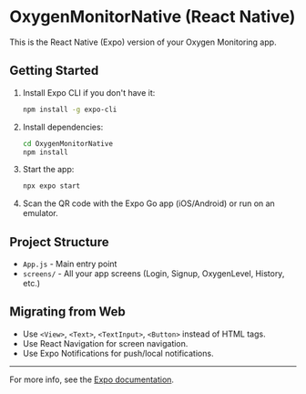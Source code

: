 # OxygenMonitorNative (React Native)

This is the React Native (Expo) version of your Oxygen Monitoring app.

## Getting Started

1. Install Expo CLI if you don't have it:
   ```sh
   npm install -g expo-cli
   ```

2. Install dependencies:
   ```sh
   cd OxygenMonitorNative
   npm install
   ```

3. Start the app:
   ```sh
   npx expo start
   ```

4. Scan the QR code with the Expo Go app (iOS/Android) or run on an emulator.

## Project Structure
- `App.js` - Main entry point
- `screens/` - All your app screens (Login, Signup, OxygenLevel, History, etc.)

## Migrating from Web
- Use `<View>`, `<Text>`, `<TextInput>`, `<Button>` instead of HTML tags.
- Use React Navigation for screen navigation.
- Use Expo Notifications for push/local notifications.

---

For more info, see the [Expo documentation](https://docs.expo.dev/). 